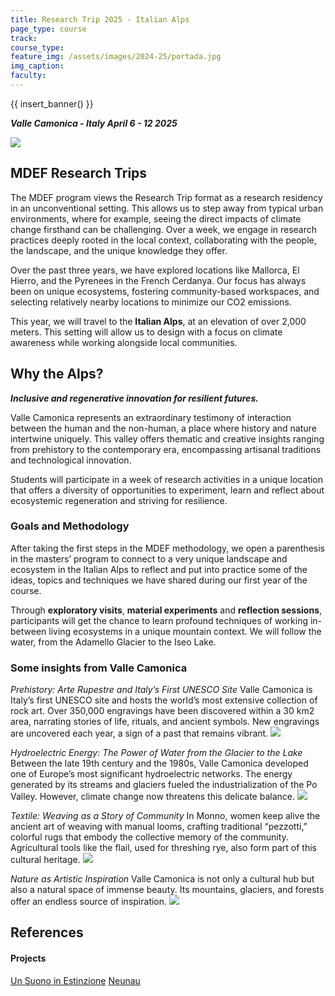 ```yaml
---
title: Research Trip 2025 - Italian Alps
page_type: course
track:
course_type:
feature_img: /assets/images/2024-25/portada.jpg
img_caption: 
faculty:
---
```


{{ insert_banner() }}

***Valle Camonica - Italy
April 6 - 12 2025***

![](/assets/images/2024-25/water.jpg)

## MDEF Research Trips

The MDEF program views the Research Trip format as a research residency in an unconventional setting. This allows us to step away from typical urban environments, where for example, seeing the direct impacts of climate change firsthand can be challenging. Over a week, we engage in research practices deeply rooted in the local context, collaborating with the people, the landscape, and the unique knowledge they offer.

Over the past three years, we have explored locations like Mallorca, El Hierro, and the Pyrenees in the French Cerdanya. Our focus has always been on unique ecosystems, fostering community-based workspaces, and selecting relatively nearby locations to minimize our CO2 emissions.

This year, we will travel to the **Italian Alps**, at an elevation of over 2,000 meters. This setting will allow us to design with a focus on climate awareness while working alongside local communities.

## Why the Alps?

***Inclusive and regenerative innovation for resilient futures.***

Valle Camonica represents an extraordinary testimony of interaction between the human and the non-human, a place where history and nature intertwine uniquely. This valley offers thematic and creative insights ranging from prehistory to the contemporary era, encompassing artisanal traditions and technological innovation.

Students will participate in a week of research activities in a unique location that offers a diversity of opportunities to experiment, learn and reflect about ecosystemic regeneration and striving for resilience.

### ****Goals and Methodology****

After taking the first steps in the MDEF methodology, we open a parenthesis in the masters’ program to connect to a very unique landscape and ecosystem in the Italian Alps to reflect and put into practice some of the ideas, topics and techniques we have shared during our first year of the course.

Through **exploratory visits**, **material experiments** and **reflection sessions**, participants will get the chance to learn profound techniques of working in-between living ecosystems in a unique mountain context.  We will follow the water, from the Adamello Glacier to the Iseo Lake.


### Some insights from Valle Camonica

*Prehistory: Arte Rupestre and Italy’s First UNESCO Site*
Valle Camonica is Italy’s first UNESCO site and hosts the world’s most extensive collection of rock art. Over 350,000 engravings have been discovered within a 30 km2 area, narrating stories of life, rituals, and ancient symbols. New engravings are uncovered each year, a sign of a past that remains vibrant.
![](/assets/images/2024-25/unesco.jpeg)

*Hydroelectric Energy: The Power of Water from the Glacier to the Lake*
Between the late 19th century and the 1980s, Valle Camonica developed one of Europe’s most significant hydroelectric networks. The energy generated by its streams and glaciers fueled the industrialization of the Po Valley. However, climate change now threatens this delicate balance.
![](/assets/images/2024-25/musil.jpg)

*Textile: Weaving as a Story of Community*
In Monno, women keep alive the ancient art of weaving with manual looms, crafting traditional “pezzotti,” colorful rugs that embody the collective memory of the community. Agricultural tools like the flail, used for threshing rye, also form part of this cultural heritage.
![](/assets/images/2024-25/pezzotti.jpg)

*Nature as Artistic Inspiration*
Valle Camonica is not only a cultural hub but also a natural space of immense beauty. Its mountains, glaciers, and forests offer an endless source of inspiration.
![](/assets/images/2024-25/adamello.jpg)

## References

####  **Projects**
[Un Suono in Estinzione](https://www.unsuonoinestinzione.eu/en)
[Neunau](https://www.neunau.org/)


